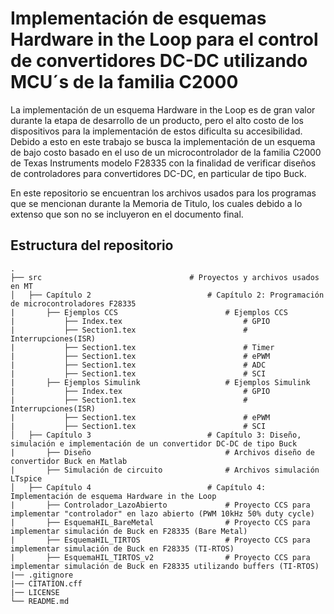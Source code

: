 # Implementación de esquemas Hardware in the Loop para el control de convertidores DC-DC utilizando MCU´s de la familia C2000
La implementación de un esquema Hardware in the Loop es de gran valor durante la etapa de desarrollo de un producto, pero el alto costo de los dispositivos para la implementación de estos dificulta su accesibilidad. Debido a esto en este trabajo se busca la implementación de un esquema de bajo costo basado en el uso de un microcontrolador de la familia C2000 de Texas Instruments modelo F28335 con la finalidad de verificar diseños de controladores para convertidores DC-DC, en particular de tipo Buck.

En este repositorio se encuentran los archivos usados para los programas que se mencionan durante la Memoria de Titulo, los cuales debido a lo extenso que son no se incluyeron en el documento final.

## Estructura del repositorio
    .
    ├── src                                 # Proyectos y archivos usados en MT              
    │   ├── Capítulo 2                          # Capítulo 2: Programación de microcontroladores F28335
    |       ├── Ejemplos CCS                        # Ejemplos CCS
    |           ├── Index.tex                           # GPIO 
    |           ├── Section1.tex                        # Interrupciones(ISR)
    |           ├── Section1.tex                        # Timer
    |           ├── Section1.tex                        # ePWM
    |           ├── Section1.tex                        # ADC  
    |           ├── Section1.tex                        # SCI
    |       ├── Ejemplos Simulink                   # Ejemplos Simulink
    |           ├── Index.tex                           # GPIO
    |           ├── Section1.tex                        # Interrupciones(ISR)
    |           ├── Section1.tex                        # ePWM
    |           ├── Section1.tex                        # SCI
    │   ├── Capítulo 3                          # Capítulo 3: Diseño, simulación e implementación de un convertidor DC-DC de tipo Buck
    |       ├── Diseño                              # Archivos diseño de convertidor Buck en Matlab
    |       ├── Simulación de circuito              # Archivos simulación LTspice
    │   ├── Capítulo 4                          # Capítulo 4: Implementación de esquema Hardware in the Loop 
    |       ├── Controlador_LazoAbierto             # Proyecto CCS para implementar "controlador" en lazo abierto (PWM 10kHz 50% duty cycle)
    |       ├── EsquemaHIL_BareMetal                # Proyecto CCS para implementar simulación de Buck en F28335 (Bare Metal)
    |       ├── EsquemaHIL_TIRTOS                   # Proyecto CCS para implementar simulación de Buck en F28335 (TI-RTOS)
    |       ├── EsquemaHIL_TIRTOS_v2                # Proyecto CCS para implementar simulación de Buck en F28335 utilizando buffers (TI-RTOS)
    |── .gitignore
    |── CITATION.cff
    |── LICENSE
    └── README.md

